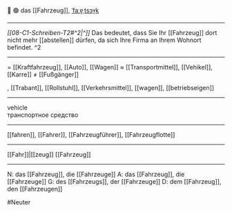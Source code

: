 🚗 🟢 das [[Fahrzeug]], [ˈfaːɐ̯ˌtsɔʏ̯k](https://youglish.com/pronounce/Fahrzeug/german)

---
*[[08-C1-Schreiben-T2#^2|^]]* Das bedeutet, dass Sie Ihr [[Fahrzeug]] dort nicht mehr [[abstellen]] dürfen, da sich Ihre Firma an Ihrem Wohnort befindet. ^2


---
= [[Kraftfahrzeug]], [[Auto]], [[Wagen]]
≈ [[Transportmittel]], [[Vehikel]], [[Karre]]
≠ [[Fußgänger]]

, [[Trabant]], [[Rollstuhl]], [[Verkehrsmittel]], [[wagen]], [[betriebseigen]]

---
vehicle  
транспортное средство

---
[[fahren]], [[Fahrer]], [[Fahrzeugführer]], [[Fahrzeugflotte]]

---
[[Fahr]]|[[zeug]]
[[Fahrzeug]]


---
N: das [[Fahrzeug]], die [[Fahrzeuge]]
A: das [[Fahrzeug]], die [[Fahrzeuge]]
G: des [[Fahrzeugs]], der [[Fahrzeuge]]
D: dem [[Fahrzeug]], den [[Fahrzeugen]]

#Neuter 